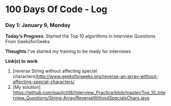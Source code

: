 # 100 Days Of Code - Log

### Day 1: January 9, Monday

**Today's Progress**: Started the Top 10 algorithms in Interview Questions From GeeksforGeeks

**Thoughts** I've started my training to be ready for interviews

**Link(s) to work**
1. [reverse String without affecting special characters]http://www.geeksforgeeks.org/reverse-an-array-without-affecting-special-characters/
2. [My solution] https://github.com/pauljct06/Interview_Practice/blob/master/Top_10_Interview_Questions/String-Array/ReverseWithoutSpecialsChars.java

